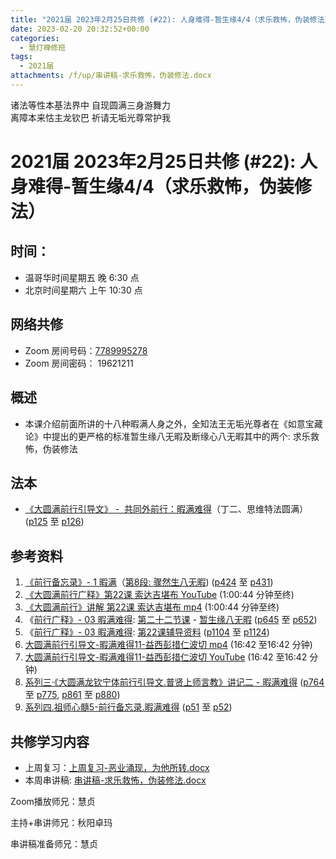 ```yaml
---
title: "2021届 2023年2月25日共修 (#22): 人身难得-暂生缘4/4（求乐救怖，伪装修法）"
date: 2023-02-20 20:32:52+00:00
categories:
  - 慧灯禅修班
tags:
  - 2021届
attachments: /f/up/串讲稿-求乐救怖，伪装修法.docx
---
```

<!--StartFragment-->

诸法等性本基法界中 自现圆满三身游舞力\
离障本来怙主龙钦巴 祈请无垢光尊常护我

# 2021届 2023年2月25日共修 (#22): 人身难得-暂生缘4/4（求乐救怖，伪装修法）

## 时间：

* 温哥华时间星期五 晚 6:30 点
* 北京时间星期六 上午 10:30 点

## 网络共修

* Zoom 房间号码：[7789995278](https://us02web.zoom.us/j/7789995278?pwd=VjZmbWJFY2k2K0E5RVB2cTNIQmhqUT09)
* Zoom 房间密码： 19621211

## 概述

* 本课介绍前面所讲的十八种暇满人身之外，全知法王无垢光尊者在《如意宝藏论》中提出的更严格的标准暂生缘八无暇及断缘心八无暇其中的两个: 求乐救怖，伪装修法

## 法本

* [《](https://huidengchanxiu.net/refs/qxgs/qxgs-03xm)[大圆满前行引导文》 -  共同外前行：暇满难得](https://huidengchanxiu.net/books/dymqx/#%E4%B8%80%E6%9A%87%E6%BB%A1%E9%9A%BE%E5%BE%97)（丁二、思维特法圆满）([p125](https://huidengchanxiu.net/books/dymqx/#p125) 至 [p126](https://huidengchanxiu.net/books/dymqx/#p126))

## 参考资料

1. [《前行备忘录》- 1 暇满](https://huidengchanxiu.net/refs/qxbwl/qxxl4-01xm)（[第8段: 骤然生八无暇](https://huidengchanxiu.net/refs/qxbwl/qxxl4-01xm/#%E9%AA%A4%E7%84%B6%E7%94%9F%E5%85%AB%E6%97%A0%E6%9A%87)) ([p424](https://huidengchanxiu.net/refs/qxbwl/qxxl4-01xm/#p424) 至 [p431](https://huidengchanxiu.net/refs/qxbwl/qxxl4-01xm/#p431))
2. [《大圆满前行广释》第22课 索达吉堪布 YouTube](https://www.youtube.com/watch?v=7KE5jt3-vw8) (1:00:44 分钟至终)
3. [《大圆满前行》讲解 第22课 索达吉堪布 mp4](http://huidengchanxiu.net/jmy/007-%E5%A4%A7%E5%9C%86%E6%BB%A1%E5%89%8D%E8%A1%8C%E5%B9%BF%E9%87%8A/007-%E5%89%8D%E8%A1%8C%E5%B9%BF%E9%87%8A%E8%A7%86%E9%A2%91/%e3%80%8a%e5%a4%a7%e5%9c%86%e6%bb%a1%e5%89%8d%e8%a1%8c%e3%80%8b%e8%ae%b2%e8%a7%a3%e7%ac%ac22%e8%af%be.mp4) (1:00:44 分钟至终)
4. 《[前行广释》- 03 暇满难得](https://huidengchanxiu.net/refs/qxgs/qxgs-03xm): [第二十二节课](https://huidengchanxiu.net/refs/qxgs/qxgs-03xm#%E7%AC%AC%E4%BA%8C%E5%8D%81%E4%BA%8C%E8%8A%82%E8%AF%BE) - [暂生缘八无暇](https://huidengchanxiu.net/refs/qxgs/qxgs-03xm#%E4%B8%80%E6%9A%82%E7%94%9F%E7%BC%98%E5%85%AB%E6%97%A0%E6%9A%87) ([p645](https://huidengchanxiu.net/refs/qxgs/qxgs-03xm#p645) 至 [p652](https://huidengchanxiu.net/refs/qxgs/qxgs-03xm#p652))
5. 《[前行广释》- 03 暇满难得](https://huidengchanxiu.net/refs/qxgs/fudao/qxgsfd-03xm): [第22课辅导资料](https://huidengchanxiu.net/refs/qxgs/fudao/qxgsfd-03xm/#%E5%89%8D%E8%A1%8C%E5%B9%BF%E9%87%8A%E7%AC%AC22%E8%AF%BE%E8%BE%85%E5%AF%BC%E8%B5%84%E6%96%99) ([p1104](https://huidengchanxiu.net/refs/qxgs/fudao/qxgsfd-03xm/#p1104) 至 [p1124](https://huidengchanxiu.net/refs/qxgs/fudao/qxgsfd-03xm/#p1124))
6. [大圆满前行引导文-暇满难得11-益西彭措仁波切 mp4](https://f.huidengchanxiu.net/jmy/xmfw/s3/02/%e5%89%8d%e8%a1%8c%e5%bc%95%e5%af%bc%e6%96%87-%e6%9a%87%e6%bb%a1%e9%9a%be%e5%be%9711.mp4) (16:42 至16:42 分钟)
7. [大圆满前行引导文-暇满难得11-益西彭措仁波切 YouTube](https://www.youtube.com/watch?v=gsjaZna0YRw&list=PL7aUyQTIJqAhd5VvMC0Ll__8JInqzft2t&index=26) (16:42 至16:42 分钟)
8. [系列三·《大圆满龙钦宁体前行引导文.普贤上师言教》讲记二 - 暇满难得](https://huidengchanxiu.net/refs/xmfw/s3-ydw2-xmnd) ([p764](https://huidengchanxiu.net/refs/xmfw/s3-ydw2-xmnd/#p764) 至 [p775](https://huidengchanxiu.net/refs/xmfw/s3-ydw2-xmnd/#p775), [p861](https://huidengchanxiu.net/refs/xmfw/s3-ydw2-xmnd/#p861) 至 [p880](https://huidengchanxiu.net/refs/xmfw/s3-ydw2-xmnd/#p880))
9. [系列四.祖师心髓5-前行备忘录.暇满难得](https://huidengchanxiu.net/refs/xmfw/s4-zsxs5-qxbwl-xmnd) ([p51](https://huidengchanxiu.net/refs/xmfw/s4-zsxs5-qxbwl-xmnd#p51) 至 [p52](https://huidengchanxiu.net/refs/xmfw/s4-zsxs5-qxbwl-xmnd#p52))

## **共修学习内容**

* 上周复习：[上周复习-恶业涌现，为他所转.docx](/f/up/上周复习-恶业涌现，为他所转.docx)
* 本周串讲稿: [串讲稿-求乐救怖，伪装修法.docx](/f/up/串讲稿-求乐救怖，伪装修法.docx)



Zoom播放师兄：慧贞

主持+串讲师兄：秋阳卓玛

串讲稿准备师兄：慧贞

<!--EndFragment-->